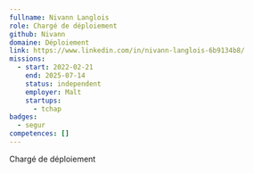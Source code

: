 ```yaml
---
fullname: Nivann Langlois
role: Chargé de déploiement
github: Nivann
domaine: Déploiement
link: https://www.linkedin.com/in/nivann-langlois-6b9134b8/
missions:
  - start: 2022-02-21
    end: 2025-07-14
    status: independent
    employer: Malt
    startups:
      - tchap
badges:
  - segur
competences: []
---
```

Chargé de déploiement